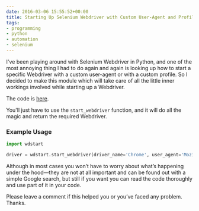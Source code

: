 ```yaml
---
date: 2016-03-06 15:55:52+00:00
title: Starting Up Selenium Webdriver with Custom User-Agent and Profile in Python
tags:
- programming
- python
- automation
- selenium
---
```


I've been playing around with Selenium Webdriver in Python, and one of the most annoying thing I had to do again and again is looking up how to start a specific Webdriver with a custom user-agent or with a custom profile. So I decided to make this module which will take care of all the little inner workings involved while starting up a Webdriver.

The code is [here](https://github.com/SkullTech/webdriver-start).

You'll just have to use the `start_webdriver` function, and it will do all the magic and return the required Webdriver.


### Example Usage

```python
import wdstart

driver = wdstart.start_webdriver(driver_name='Chrome', user_agent='Mozilla/5.0 (Linux; Android 4.0.4; Galaxy Nexus Build/IMM76B) AppleWebKit/535.19(KHTML, like Gecko) Chrome/18.0.1025.133 Mobile Safari/535.19', profile_path='C:\\Users\\SkullTech\\AppData\\Local\\Google\\Chrome\\User Data')
```

Although in most cases you won’t have to worry about what’s happening under the hood—they are not at all important and can be found out with a simple Google search, but still if you want you can read the code thoroughly and use part of it in your code.

Please leave a comment if this helped you or you’ve faced any problem. Thanks.
